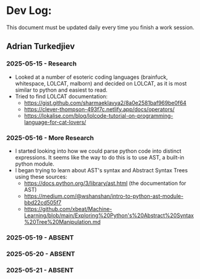 # Dev Log:

This document must be updated daily every time you finish a work session.

## Adrian Turkedjiev

### 2025-05-15 - Research

- Looked at a number of esoteric coding languages (brainfuck, whitespace, LOLCAT, malborn) and decided on LOLCAT, as it is most similar to python and easiest to read.
- Tried to find LOLCAT documentation:
    - https://gist.github.com/sharmaeklavya2/8a0e2581baf969be0f64
    - https://clever-thompson-493f7c.netlify.app/docs/operators/
    - https://lokalise.com/blog/lolcode-tutorial-on-programming-language-for-cat-lovers/

### 2025-05-16 - More Research

- I started looking into how we could parse python code into distinct expressions. It seems like the way to do this is to use AST, a built-in python module.
- I began trying to learn about AST's syntax and Abstract Syntax Trees using these sources:
    - https://docs.python.org/3/library/ast.html (the documentation for AST)
    - https://medium.com/@wshanshan/intro-to-python-ast-module-bbd22cd505f7
    - https://github.com/xbeat/Machine-Learning/blob/main/Exploring%20Python's%20Abstract%20Syntax%20Tree%20Manipulation.md
 
### 2025-05-19 - ABSENT

### 2025-05-20 - ABSENT

### 2025-05-21 - ABSENT
